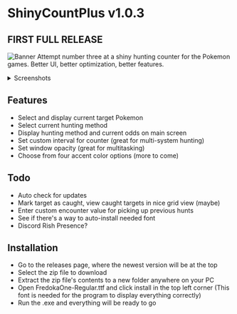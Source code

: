 # ShinyCountPlus v1.0.3
## FIRST FULL RELEASE
![Banner](https://i.imgur.com/bS5V0n2.png)
Attempt number three at a shiny hunting counter for the Pokemon games. Better UI, better optimization, better features.

<details>
  <summary>Screenshots</summary>
  
  ![Main screen](https://i.imgur.com/5Oeibhx.png)
  ![Side bar with opacity](https://i.imgur.com/N3AVpDL.png)
  ![Target select](https://i.imgur.com/cjDZqrZ.png)
  ![Method select](https://i.imgur.com/lB1fu9e.png)
</details>

## Features
- Select and display current target Pokemon
- Select current hunting method
- Display hunting method and current odds on main screen
- Set custom interval for counter (great for multi-system hunting)
- Set window opacity (great for multitasking)
- Choose from four accent color options (more to come)

## Todo
- Auto check for updates
- Mark target as caught, view caught targets in nice grid view (maybe)
- Enter custom encounter value for picking up previous hunts
- See if there's a way to auto-install needed font
- Discord Rish Presence?

## Installation
- Go to the releases page, where the newest version will be at the top
- Select the zip file to download
- Extract the zip file's contents to a new folder anywhere on your PC
- Open FredokaOne-Regular.ttf and click install in the top left corner (This font is needed for the program to display everything correctly)
- Run the .exe and everything will be ready to go
